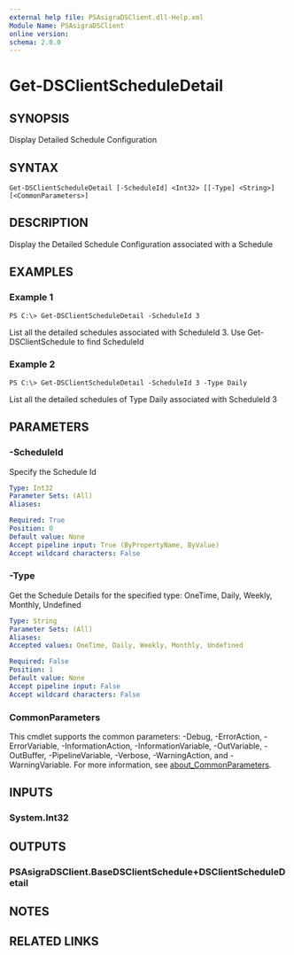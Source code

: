 ```yaml
---
external help file: PSAsigraDSClient.dll-Help.xml
Module Name: PSAsigraDSClient
online version:
schema: 2.0.0
---
```


# Get-DSClientScheduleDetail

## SYNOPSIS
Display Detailed Schedule Configuration

## SYNTAX

```
Get-DSClientScheduleDetail [-ScheduleId] <Int32> [[-Type] <String>] [<CommonParameters>]
```

## DESCRIPTION
Display the Detailed Schedule Configuration associated with a Schedule

## EXAMPLES

### Example 1
```
PS C:\> Get-DSClientScheduleDetail -ScheduleId 3
```

List all the detailed schedules associated with ScheduleId 3.
Use Get-DSClientSchedule to find ScheduleId

### Example 2
```
PS C:\> Get-DSClientScheduleDetail -ScheduleId 3 -Type Daily
```

List all the detailed schedules of Type Daily associated with ScheduleId 3

## PARAMETERS

### -ScheduleId
Specify the Schedule Id

```yaml
Type: Int32
Parameter Sets: (All)
Aliases:

Required: True
Position: 0
Default value: None
Accept pipeline input: True (ByPropertyName, ByValue)
Accept wildcard characters: False
```

### -Type
Get the Schedule Details for the specified type: OneTime, Daily, Weekly, Monthly, Undefined

```yaml
Type: String
Parameter Sets: (All)
Aliases:
Accepted values: OneTime, Daily, Weekly, Monthly, Undefined

Required: False
Position: 1
Default value: None
Accept pipeline input: False
Accept wildcard characters: False
```

### CommonParameters
This cmdlet supports the common parameters: -Debug, -ErrorAction, -ErrorVariable, -InformationAction, -InformationVariable, -OutVariable, -OutBuffer, -PipelineVariable, -Verbose, -WarningAction, and -WarningVariable. For more information, see [about_CommonParameters](http://go.microsoft.com/fwlink/?LinkID=113216).

## INPUTS

### System.Int32
## OUTPUTS

### PSAsigraDSClient.BaseDSClientSchedule+DSClientScheduleDetail

## NOTES

## RELATED LINKS
